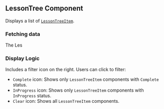 ## LessonTree Component

Displays a list of [`LessonTreeItem`](./LessonTreeItem.md).

### Fetching data

The Les

### Display Logic

Includes a filter icon on the right. Users can click to filter:
*   `Complete` icon: Shows only `LessonTreeItem` components with `Complete` status.
*   `InProgress` icon: Shows only `LessonTreeItem` components with `InProgress` status.
*   `Clear` icon: Shows all `LessonTreeItem` components.

